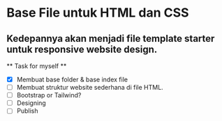 # Base File untuk HTML dan CSS

## Kedepannya akan menjadi file template starter untuk responsive website design.

** Task for myself **

- [x] Membuat base folder & base index file
- [ ] Membuat struktur website sederhana di file HTML.
- [ ] Bootstrap or Tailwind?
- [ ] Designing
- [ ] Publish
